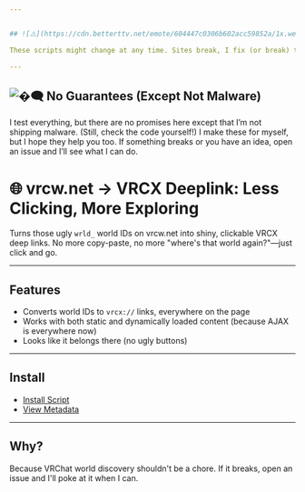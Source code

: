 ```yaml
---


## ![⚠️](https://cdn.betterttv.net/emote/604447c0306b602acc59852a/1x.webp) Heads Up: Stuff Changes

These scripts might change at any time. Sites break, I fix (or break) things, and sometimes I add new features if I feel like it (especially for sites I use a lot). I make these for myself first, but if they help you, awesome.

---
```


## ![�️‍🗨️](https://static-cdn.jtvnw.net/emoticons/v2/emotesv2_20c7bda61faa4e07b6a7d523d2bc9172/animated/light/1.0) No Guarantees (Except Not Malware)

I test everything, but there are no promises here except that I’m not shipping malware. (Still, check the code yourself!) I make these for myself, but I hope they help you too. If something breaks or you have an idea, open an issue and I’ll see what I can do.

# 🌐 vrcw.net → VRCX Deeplink: Less Clicking, More Exploring

Turns those ugly `wrld_` world IDs on vrcw.net into shiny, clickable VRCX deep links. No more copy-paste, no more "where's that world again?"—just click and go.

---

## Features

- Converts world IDs to `vrcx://` links, everywhere on the page
- Works with both static and dynamically loaded content (because AJAX is everywhere now)
- Looks like it belongs there (no ugly buttons)

---

## Install

- [Install Script](https://raw.githubusercontent.com/BenjiThatFoxGuy/userscripts/main/vrcw.net/vrcw.net.user.js)
- [View Metadata](https://raw.githubusercontent.com/BenjiThatFoxGuy/userscripts/main/vrcw.net/vrcw.net.meta.js)

---

## Why?

Because VRChat world discovery shouldn't be a chore. If it breaks, open an issue and I'll poke at it when I can.
